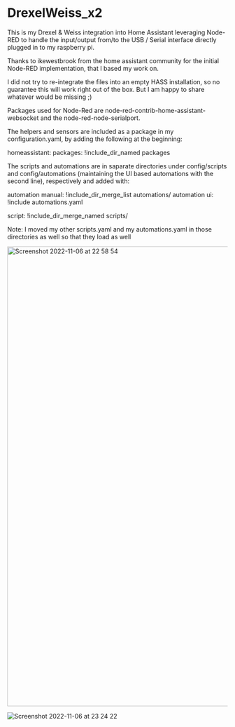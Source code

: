 # DrexelWeiss_x2

This is my Drexel & Weiss integration into Home Assistant leveraging Node-RED to handle the input/output from/to the USB / Serial interface directly plugged in to my raspberry pi.

Thanks to ikewestbrook from the home assistant community for the initial Node-RED implementation, that I based my work on.

I did not try to re-integrate the files into an empty HASS installation, so no guarantee this will work right out of the box. But I am happy to share whatever would be missing ;)

Packages used for Node-Red are node-red-contrib-home-assistant-websocket and the node-red-node-serialport.

The helpers and sensors are included as a package in my configuration.yaml, by adding the following at the beginning:

homeassistant:
  packages: !include_dir_named packages
  
The scripts and automations are in saparate directories under config/scripts and config/automations (maintaining the UI based automations with the second line), respectively and added with:

automation manual: !include_dir_merge_list automations/
automation ui: !include automations.yaml

script: !include_dir_merge_named scripts/

Note: I moved my other scripts.yaml and my automations.yaml in those directories as well so that they load as well


<img width="1048" alt="Screenshot 2022-11-06 at 22 58 54" src="https://user-images.githubusercontent.com/84347442/200252545-c423ac29-3d78-4b81-be75-b6889710dcb7.png">

![Screenshot 2022-11-06 at 23 24 22](https://user-images.githubusercontent.com/84347442/200252579-3aa1069a-507f-4a61-97d5-2d8e225c6033.png)
